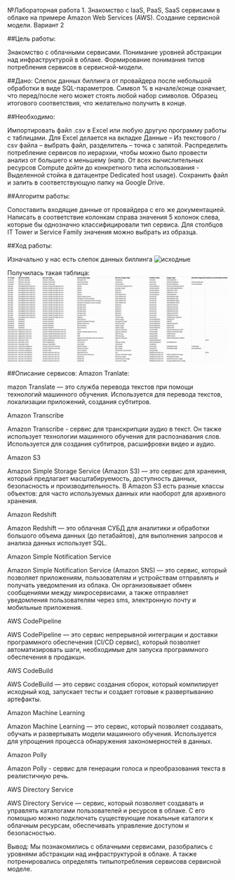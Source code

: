 №Лабораторная работа 1.
Знакомство с IaaS, PaaS, SaaS сервисами в облаке на примере Amazon Web Services (AWS). 
Создание сервисной модели. Вариант 2


##Цель работы:

Знакомство с облачными сервисами. 
Понимание уровней абстракции над инфраструктурой в облаке.
Формирование понимания типов потребления сервисов в сервисной-модели.

##Дано:
Слепок данных биллинга от провайдера после небольшой обработки в виде SQL-параметров. Символ % в начале/конце означает, что перед/после него может стоять любой набор символов.
Образец итогового соответствия, что желательно получить в конце.

##Необходимо:

Импортировать файл .csv в Excel или любую другую программу работы с таблицами. Для Excel делается на вкладке Данные – Из текстового / csv файла – выбрать файл, разделитель – точка с запятой.
Распределить потребление сервисов по иерархии, чтобы можно было провести анализ от большего к меньшему (напр. От всех вычислительных ресурсов Compute дойти до конкретного типа использования - Выделенной стойка в датацентре Dedicated host usage).
Сохранить файл и залить в соответствующую папку на Google Drive.

##Алгоритм работы:

Сопоставить входящие данные от провайдера с его же документацией. Написать в соответствие колонкам справа значения 5 колонок слева, которые бы однозначно классифицировали тип сервиса. Для столбцов IT Tower и Service Family значения можно выбрать из образца.

##Ход работы:

Изначально у нас есть слепок данных биллинга
![исходные](https://github.com/user-attachments/assets/d37a6448-a508-490c-acef-66d895ff315b)

Получилась такая таблица:
![](https://github.com/Nadezhda-hp/AWS-2.md/blob/main/clouds/lab1/2025-01-27%2019.51.27.jpg)


##Описание сервисов:
Amazon Tranlate:

mazon Translate — это служба перевода текстов при помощи технологий машинного обучения. Используется для перевода текстов, локализации приложений, создания субтитров.

Amazon Transcribe

Amazon Transcribe - сервис для транскрипции аудио в текст. Он также использует технологии машинного обучения для распознавания слов. Используется для создания субтитров, расшифровки видео и аудио.

Amazon S3

Amazon Simple Storage Service (Amazon S3) — это сервис для хранеиня, который предлагает масштабируемость, доступность данных, безопасность и производительность. В Amazon S3 есть разные классы объектов: для часто используемых данных или наоборот для архивного хранения.


Amazon Redshift

Amazon Redshift — это облачная СУБД для аналитики и обработки большого объема данных (до петабайтов), для выполнения запросов и анализа данных использует SQL.

Amazon Simple Notification Service

Amazon Simple Notification Service (Amazon SNS) — это сервис, который позволяет приложениям, пользователям и устройствам отправлять и получать уведомления из облака. Он организовывает обмен сообщениями между микросервисами, а также отправляет уведомления пользователям через sms, электронную почту и мобильные приложения.

AWS CodePipeline

AWS CodePipeline — это сервис непрерывной интеграции и доставки программного обеспечения (CI/CD сервис), который позволяет автоматизировать шаги, необходимые для запуска программного обеспечения в продакшн.

AWS CodeBuild

AWS CodeBuild — это сервис создания сборок, который компилирует исходный код, запускает тесты и создает готовые к развертыванию артефакты.

Amazon Machine Learning

Amazon Machine Learning — это сервис, который позволяет создавать, обучать и развертывать модели машинного обучения. Используется для упрощения процесса обнаружения закономерностей в данных.

Amazon Polly

Amazon Polly - сервис для генерации голоса и преобразования текста в реалистичную речь.

AWS Directory Service

AWS Directory Service — сервис, который позволяет создавать и управлять каталогами пользователей и ресурсов в облаке. С его помощью можно подключать существующие локальные каталоги к облачным ресурсам, обеспечивать управление доступом и безопасностью.

Вывод:
Мы познакомились с облачными сервисами, разобрались с уровнями абстракции над инфраструктурой в облаке. А также потренировались определять типыпотребления сервисовв сервисной моделе.
